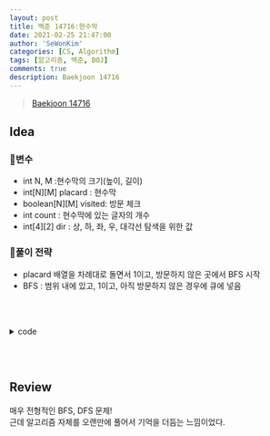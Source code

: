```yaml
---
layout: post
title: 백준 14716:현수막
date: 2021-02-25 21:47:00
author: 'SeWonKim'
categories: [CS, Algorithm]
tags: [알고리즘, 백준, BOJ]
comments: true
description: Baekjoon 14716
---
```


> [Baekjoon 14716](https://www.acmicpc.net/problem/14716)

## Idea

### 🥚변수

- int N, M :현수막의 크기(높이, 길이)
- int[N][M] placard : 현수막 
- boolean[N][M] visited: 방문 체크
- int count : 현수막에 있는 글자의 개수
- int[4][2] dir : 상, 하, 좌, 우, 대각선 탐색을 위한 값
  
### 🍳풀이 전략

- placard 배열을 차례대로 돌면서 1이고, 방문하지 않은 곳에서 BFS 시작
- BFS : 범위 내에 있고, 1이고, 아직 방문하지 않은 경우에 큐에 넣음


&nbsp;  
&nbsp;


<details>
<summary>code</summary>
<div markdown="1">

```java
import java.awt.Point;
import java.io.*;
import java.util.*;

public class Main {

	static int N, M;
	static int[][] dir = { {-1, -1}, {-1, 0}, {-1, 1},
							{0, -1}, {0, 1}, 
							{1, -1}, {1, 0}, {1, 1} };
	static boolean[][] visited;
	public static void main(String[] args) throws Exception {
		BufferedReader br = new BufferedReader(new InputStreamReader(System.in));
		StringTokenizer st = new StringTokenizer(br.readLine(), " ");
		N = Integer.parseInt(st.nextToken());
		M = Integer.parseInt(st.nextToken());
		int[][] placard = new int[N][M];
		int count = 0;	// 글자의 개수
		visited = new boolean[N][M];	// 방문 체크
		
		for (int i = 0; i < N; i++) {
			st = new StringTokenizer(br.readLine(), " ");
			for (int j = 0; j < M; j++) {
				placard[i][j] = Integer.parseInt(st.nextToken());
			}
		}
		
		// 탐색
		for (int i = 0; i < N; i++) {
			for (int j = 0; j < M; j++) {
				if(placard[i][j] == 1 && !visited[i][j]) {
					count++;
					go(i, j, placard);
				}
			}
		}
		
		System.out.println(count);
	}
	
	public static void go(int i, int j, int[][] placard) {
		Queue<Point> q = new LinkedList<Point>();
		q.offer(new Point(i, j));
		visited[i][j] = true;
		
		while(!q.isEmpty()) {
			Point now = q.poll();
			for (int k = 0; k < 8; k++) {
				int nx = now.x + dir[k][0];
				int ny = now.y + dir[k][1];
				
				if(nx >= 0 && nx < N && ny >= 0 && ny < M) {	// 범위 내에 있고
					if(placard[nx][ny] == 1 && !visited[nx][ny]) {	// 방문하지 않은 글자라면
						q.offer(new Point(nx, ny));
						visited[nx][ny] = true;
					}
				}
			}
		}
	}

}
```

</div>
</details>

&nbsp;  
&nbsp;

## Review

매우 전형적인 BFS, DFS 문제!     
근데 알고리즘 자체를 오랜만에 풀어서 기억을 더듬는 느낌이었다. 

&nbsp;  
&nbsp;
